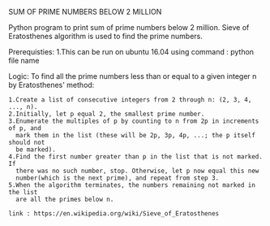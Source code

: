 SUM OF PRIME NUMBERS BELOW 2 MILLION

Python program to print sum of prime numbers below 2 million. Sieve of Eratosthenes algorithm is used to find the prime numbers.


Prerequisties:
 1.This can be run on ubuntu 16.04 using command :
   python file name

Logic:
To find all the prime numbers less than or equal to a given integer n by Eratosthenes' method:

    1.Create a list of consecutive integers from 2 through n: (2, 3, 4, ..., n).
    2.Initially, let p equal 2, the smallest prime number.
    3.Enumerate the multiples of p by counting to n from 2p in increments of p, and 
      mark them in the list (these will be 2p, 3p, 4p, ...; the p itself should not
      be marked).
    4.Find the first number greater than p in the list that is not marked. If 
      there was no such number, stop. Otherwise, let p now equal this new 
      number(which is the next prime), and repeat from step 3.
    5.When the algorithm terminates, the numbers remaining not marked in the list
      are all the primes below n.

    link : https://en.wikipedia.org/wiki/Sieve_of_Eratosthenes

